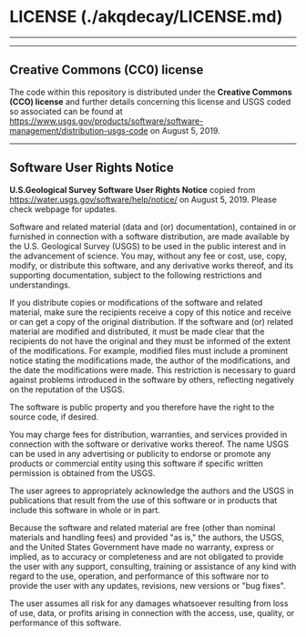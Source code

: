 # LICENSE (./akqdecay/LICENSE.md)

***
***

## Creative Commons (CC0) license

The code within this repository is distributed under the
**Creative Commons (CCO) license** and further details concerning this license and USGS
coded so associated can be found at
https://www.usgs.gov/products/software/software-management/distribution-usgs-code
on August 5, 2019.

***

## Software User Rights Notice

**U.S.Geological Survey Software User Rights Notice** copied from
https://water.usgs.gov/software/help/notice/ on August 5, 2019.
Please check webpage for updates.

Software and related material (data and (or) documentation), contained in or
furnished in connection with a software distribution, are made available by the
U.S. Geological Survey (USGS) to be used in the public interest and in the
advancement of science. You may, without any fee or cost, use, copy, modify, or
distribute this software, and any derivative works thereof, and its supporting
documentation, subject to the following restrictions and understandings.

If you distribute copies or modifications of the software and related material,
make sure the recipients receive a copy of this notice and receive or can get a
copy of the original distribution. If the software and (or) related material
are modified and distributed, it must be made clear that the recipients do not
have the original and they must be informed of the extent of the
modifications. For example, modified files must include a prominent notice
stating the modifications made, the author of the modifications, and the date
the modifications were made. This restriction is necessary to guard against
problems introduced in the software by others, reflecting negatively on the
reputation of the USGS.

The software is public property and you therefore have the right to the source
code, if desired.

You may charge fees for distribution, warranties, and services provided in
connection with the software or derivative works thereof. The name USGS can be
used in any advertising or publicity to endorse or promote any products or
commercial entity using this software if specific written permission is
obtained from the USGS.

The user agrees to appropriately acknowledge the authors and the USGS in
publications that result from the use of this software or in products that
include this software in whole or in part.

Because the software and related material are free (other than nominal
materials and handling fees) and provided "as is," the authors, the USGS, and
the United States Government have made no warranty, express or implied, as to
accuracy or completeness and are not obligated to provide the user with any
support, consulting, training or assistance of any kind with regard to the use,
operation, and performance of this software nor to provide the user with any
updates, revisions, new versions or "bug fixes".

The user assumes all risk for any damages whatsoever resulting from loss of
use, data, or profits arising in connection with the access, use, quality, or
performance of this software.
